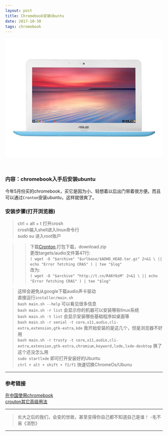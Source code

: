 ```yaml
---
layout: post
title: Chromebook安装Ubuntu
date: 2017-10-30
tags: chromebook  
---
```






![chromebook][1]

<br>

###  内容：chromebook入手后安装ubuntu    

今年5月份买的chromebook，买它是因为小、轻想着以后出门带着很方便。而且可以通过`Cronton`安装ubuntu，这样就很爽了。  

### 安装步骤(打开浏览器)   

> ctrl + alt + t 打开crosh   
> crosh输入shell进入linux命令行   
> sudo su 进入root账户  

>> 下载[Cronton](https://github.com/dnschneid/crouton),打包下载，download.zip  
>> 更改targets/audio文件第47行:    
>> `( wget -O "$archive" "$urlbase/$ADHD_HEAD.tar.gz" 2>&1 \
                                    || echo "Error fetching CRAS" ) | tee "$log"`   
改为:   
                                      `( wget -O "$archive" "http://t.cn/R46YOzM" 2>&1 \
                                    || echo "Error fetching CRAS" ) | tee "$log"
`                        

> 这样会避免从google下载audio声卡驱动   
> 直接运行`installer/main.sh`   
> `bash main.sh --help` 可以看见很多信息   
> `bash main.sh -r list` 会显示你的机器可以安装哪些linux系统   
> `bash main.sh -t list` 会显示安装哪些基础程序如桌面等   
> `bash main.sh -r xenial -t core,x11,audio,cli-extra,extension,gtk-extra,kde`  我开始安装的是这几个，但是浏览器不好用  
> `bash main.sh -r trusty -t core,x11,audio,cli-extra,extension,gtk-extra,chromium,keyword,lxde,lxde-desktop` 换了这个还没怎么用   
> `sudo startlxde` 即可打开安装好的Ubuntu  
> `ctrl + alt + shift + f2/f1` 快速切换ChromeOs/Ubunu


------   

### 参考链接  

[在中国使用chromebook](https://github.com/dubuqingfeng/Chromebook-For-Chinese)  
[crouton其它高级用法](https://github.com/dnschneid/crouton)


------

> 长大之后的我们，会变的世故，甚至变得你自己都不知道自己是谁！ -毛不易《消愁》

----------



<br>

[1]:https://raw.githubusercontent.com/havysec/havysec.github.io/master/_posts/post_image/2017-10-31/shopping.jpeg   

